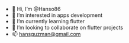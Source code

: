 - 👋 Hi, I’m @Hanso86
- 👀 I’m interested in apps development
- 🌱 I’m currently learning flutter
- 💞️ I’m looking to collaborate on flutter projects
- 📫 hansguzman@gmail.com

<!---
Hanso86/Hanso86 is a ✨ special ✨ repository because its `README.md` (this file) appears on your GitHub profile.
You can click the Preview link to take a look at your changes.
--->
